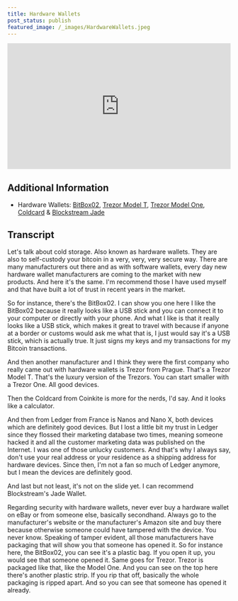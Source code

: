 ```yaml
---
title: Hardware Wallets
post_status: publish
featured_image: /_images/HardwareWallets.jpeg
---
```


<div style="padding:56.25% 0 0 0;position:relative;"><iframe src="https://player.vimeo.com/video/822660888?badge=0&amp;autopause=0&amp;player_id=0&amp;app_id=58479" frameborder="0" allow="autoplay; fullscreen; picture-in-picture" allowfullscreen style="position:absolute;top:0;left:0;width:100%;height:100%;" title="045 Hardware Wallets"></iframe></div>

<div style="margin-bottom:30px;"></div>

## Additional Information
* Hardware Wallets: [BitBox02](https://bitbox.swiss/de/bitbox02/), [Trezor Model T](https://trezor.io/trezor-model-t), [Trezor Model One](https://trezor.io/trezor-model-one), [Coldcard](https://coldcard.com/) & [Blockstream Jade](https://blockstream.com/jade/)

## Transcript

Let's talk about cold storage. Also known as hardware wallets. They are also to self-custody your bitcoin in a very, very, very secure way. There are many manufacturers out there and as with software wallets, every day new hardware wallet manufacturers are coming to the market with new products. And here it's the same. I'm recommend those I have used myself and that have built a lot of trust in recent years in the market. 

So for instance, there's the BitBox02. I can show you one here I like the BitBox02 because it really looks like a USB stick and you can connect it to your computer or directly with your phone. And what I like is that it really looks like a USB stick, which makes it great to travel with because if anyone at a border or customs would ask me what that is, I just would say it's a USB stick, which is actually true. It just signs my keys and my transactions for my Bitcoin transactions. 

And then another manufacturer and I think they were the first company who really came out with hardware wallets is Trezor from Prague. That's a Trezor Model T. That's the luxury version of the Trezors. You can start smaller with a Trezor One. All good devices. 

Then the Coldcard from Coinkite is more for the nerds, I'd say. And it looks like a calculator. 

And then from Ledger from France is Nanos and Nano X, both devices which are definitely good devices. But I lost a little bit my trust in Ledger since they flossed their marketing database two times, meaning someone hacked it and all the customer marketing data was published on the Internet. I was one of those unlucky customers. And that's why I always say, don't use your real address or your residence as a shipping address for hardware devices. Since then, I'm not a fan so much of Ledger anymore, but I mean the devices are definitely good. 

And last but not least, it's not on the slide yet. I can recommend Blockstream's Jade Wallet. 

Regarding security with hardware wallets, never ever buy a hardware wallet on eBay or from someone else, basically secondhand. Always go to the manufacturer's website or the manufacturer's Amazon site and buy there because otherwise someone could have tampered with the device. You never know. Speaking of tamper evident, all those manufacturers have packaging that will show you that someone has opened it. So for instance here, the BitBox02, you can see it's a plastic bag. If you open it up, you would see that someone opened it. Same goes for Trezor. Trezor is packaged like that, like the Model One. And you can see on the top here there's another plastic strip. If you rip that off, basically the whole packaging is ripped apart. And so you can see that someone has opened it already.
